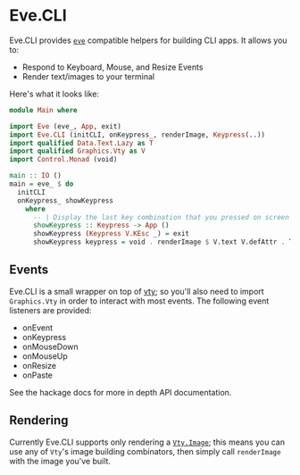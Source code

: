 Eve.CLI
=======

Eve.CLI provides [`eve`](https://github.com/ChrisPenner/eve) compatible helpers for building CLI apps.
It allows you to:
- Respond to Keyboard, Mouse, and Resize Events
- Render text/images to your terminal

Here's what it looks like:

```haskell
module Main where

import Eve (eve_, App, exit)
import Eve.CLI (initCLI, onKeypress_, renderImage, Keypress(..))
import qualified Data.Text.Lazy as T
import qualified Graphics.Vty as V
import Control.Monad (void)

main :: IO ()
main = eve_ $ do
  initCLI
  onKeypress_ showKeypress
    where
      -- | Display the last key combination that you pressed on screen
      showKeypress :: Keypress -> App ()
      showKeypress (Keypress V.KEsc _) = exit
      showKeypress keypress = void . renderImage $ V.text V.defAttr . T.pack . show $ keypress
```

Events
------

Eve.CLI is a small wrapper on top of [vty](https://github.com/jtdaugherty/vty); so you'll also need to import
`Graphics.Vty` in order to interact with most events. The following event listeners are provided:

- onEvent
- onKeypress
- onMouseDown
- onMouseUp
- onResize
- onPaste

See the hackage docs for more in depth API documentation.

Rendering
---------

Currently Eve.CLI supports only rendering a
[`Vty.Image`](http://hackage.haskell.org/package/vty-5.21/docs/Graphics-Vty-Image.html);
this means you can use any of `Vty`'s image building combinators, then simply
call `renderImage` with the image you've built.
